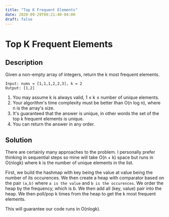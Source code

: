 ```yaml
---
title: "Top K Frequent Elements"
date: 2020-09-29T09:21:40-04:00
draft: false
---
```


# Top K Frequent Elements
## Description
Given a non-empty array of integers, return the k most frequent elements.

```
Input: nums = [1,1,1,2,2,3], k = 2
Output: [1,2]
```

1. You may assume k is always valid, 1 ≤ k ≤ number of unique elements.
2. Your algorithm's time complexity must be better than O(n log n), where n is the array's size.
3. It's guaranteed that the answer is unique, in other words the set of the top k frequent elements is unique.
4. You can return the answer in any order.

## Solution
There are certainly many approaches to the problem. I personally prefer thinking in sequential 
steps so mine will take O(n + k) space but runs in O(nlogk) where k is the number of unique elements
in the list.

First, we build the hashmap with key being the value at value being the number of its occurences. We
then create a heap with comparator based on the pair `(a,b)` where `a is the value` and `b is the occurences`.
We order the heap by the frequency, which is b. We then add all (key, value) pair into the heap.
We then poll/pop k times from the heap to get the k most frequent elements.

This will guarantee our code runs in O(nlogk).

